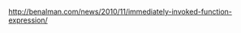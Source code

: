 http://benalman.com/news/2010/11/immediately-invoked-function-expression/
<!--stackedit_data:
eyJoaXN0b3J5IjpbMTQzMjgxODI0MywtMjA4ODc0NjYxMl19
-->